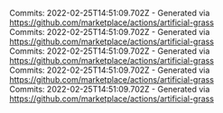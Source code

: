 Commits: 2022-02-25T14:51:09.702Z - Generated via https://github.com/marketplace/actions/artificial-grass
<br>
Commits: 2022-02-25T14:51:09.702Z - Generated via https://github.com/marketplace/actions/artificial-grass
<br>
Commits: 2022-02-25T14:51:09.702Z - Generated via https://github.com/marketplace/actions/artificial-grass
<br>
Commits: 2022-02-25T14:51:09.702Z - Generated via https://github.com/marketplace/actions/artificial-grass
<br>
Commits: 2022-02-25T14:51:09.702Z - Generated via https://github.com/marketplace/actions/artificial-grass
<br>
